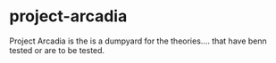 # project-arcadia

Project Arcadia is the is a dumpyard for the theories.... that have benn tested or are to be tested.